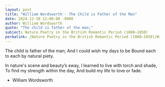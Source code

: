 ```yaml
---
layout: post
title: "William Wordsworth - The Child is Father of the Man"
date: 2024-12-30 12:00:00 -0000
author: William Wordsworth
quote: "The child is father of the man;"
subject: Nature Poetry in the British Romantic Period (1800–1850)
permalink: /Nature Poetry in the British Romantic Period (1800–1850)/William Wordsworth/William Wordsworth - The Child is Father of the Man
---
```


The child is father of the man;
And I could wish my days to be
Bound each to each by natural piety.

In nature's scene and beauty’s sway,
I learned to live with torch and shade,
To find my strength within the day,
And build my life to love or fade.

- William Wordsworth
